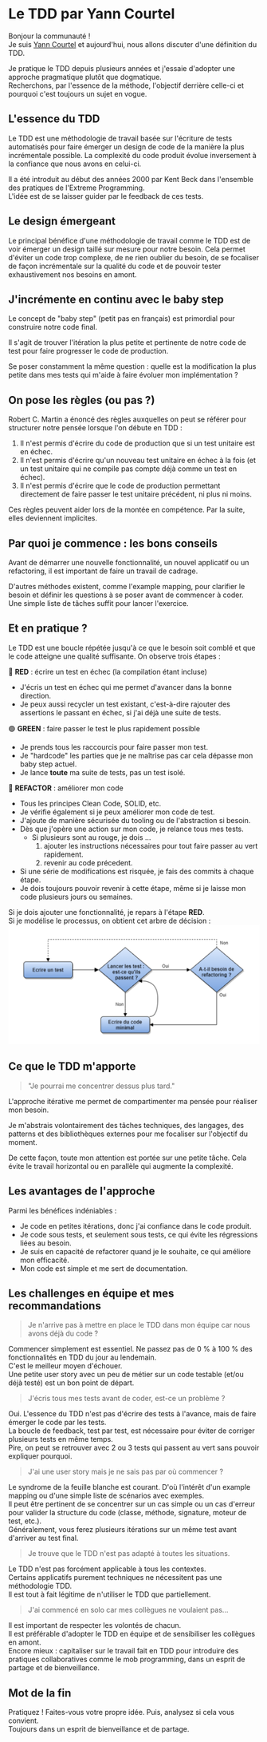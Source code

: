 # Le TDD par Yann Courtel

Bonjour la communauté !  
Je suis [Yann Courtel](https://www.linkedin.com/in/yanncourtel/) et aujourd'hui, nous allons discuter d'une définition du TDD.

Je pratique le TDD depuis plusieurs années et j'essaie d'adopter une approche pragmatique plutôt que dogmatique.  
Recherchons, par l'essence de la méthode, l'objectif derrière celle-ci et pourquoi c'est toujours un sujet en vogue.

## L'essence du TDD

Le TDD est une méthodologie de travail basée sur l'écriture de tests automatisés pour faire émerger un design de code de la manière la plus incrémentale possible. La complexité du code produit évolue inversement à la confiance que nous avons en celui-ci.

Il a été introduit au début des années 2000 par Kent Beck dans l'ensemble des pratiques de l'Extreme Programming.  
L'idée est de se laisser guider par le feedback de ces tests.

## Le design émergeant

Le principal bénéfice d'une méthodologie de travail comme le TDD est de voir émerger un design taillé sur mesure pour notre besoin. Cela permet d'éviter un code trop complexe, de ne rien oublier du besoin, de se focaliser de façon incrémentale sur la qualité du code et de pouvoir tester exhaustivement nos besoins en amont.

## J'incrémente en continu avec le baby step

Le concept de "baby step" (petit pas en français) est primordial pour construire notre code final.

Il s'agit de trouver l'itération la plus petite et pertinente de notre code de test pour faire progresser le code de production.

Se poser constamment la même question : quelle est la modification la plus petite dans mes tests qui m'aide à faire évoluer mon implémentation ?

## On pose les règles (ou pas ?)

Robert C. Martin a énoncé des règles auxquelles on peut se référer pour structurer notre pensée lorsque l'on débute en TDD :

1. Il n'est permis d'écrire du code de production que si un test unitaire est en échec.
2. Il n'est permis d'écrire qu'un nouveau test unitaire en échec à la fois (et un test unitaire qui ne compile pas compte déjà comme un test en échec).
3. Il n'est permis d'écrire que le code de production permettant directement de faire passer le test unitaire précédent, ni plus ni moins.

Ces règles peuvent aider lors de la montée en compétence. Par la suite, elles deviennent implicites.

## Par quoi je commence : les bons conseils

Avant de démarrer une nouvelle fonctionnalité, un nouvel applicatif ou un refactoring, il est important de faire un travail de cadrage.

D'autres méthodes existent, comme l'example mapping, pour clarifier le besoin et définir les questions à se poser avant de commencer à coder.  
Une simple liste de tâches suffit pour lancer l'exercice.

## Et en pratique ?

Le TDD est une boucle répétée jusqu'à ce que le besoin soit comblé et que le code atteigne une qualité suffisante. On observe trois étapes :

🔴 **RED** : écrire un test en échec (la compilation étant incluse)
- J'écris un test en échec qui me permet d'avancer dans la bonne direction.
- Je peux aussi recycler un test existant, c'est-à-dire rajouter des assertions le passant en échec, si j'ai déjà une suite de tests.

🟢 **GREEN** : faire passer le test le plus rapidement possible
- Je prends tous les raccourcis pour faire passer mon test.
- Je "hardcode" les parties que je ne maîtrise pas car cela dépasse mon baby step actuel.
- Je lance **toute** ma suite de tests, pas un test isolé.

🔵 **REFACTOR** : améliorer mon code
- Tous les principes Clean Code, SOLID, etc.
- Je vérifie également si je peux améliorer mon code de test.
- J'ajoute de manière sécurisée du tooling ou de l'abstraction si besoin.
- Dès que j'opère une action sur mon code, je relance tous mes tests.
  - Si plusieurs sont au rouge, je dois ... 
    1) ajouter les instructions nécessaires pour tout faire passer au vert rapidement.
    2) revenir au code précedent.
- Si une série de modifications est risquée, je fais des commits à chaque étape.
- Je dois toujours pouvoir revenir à cette étape, même si je laisse mon code plusieurs jours ou semaines.

Si je dois ajouter une fonctionnalité, je repars à l'étape **RED**.  
Si je modélise le processus, on obtient cet arbre de décision :  
![arbre de décision](img/TDD_Boucle.png)

## Ce que le TDD m'apporte

> "Je pourrai me concentrer dessus plus tard."

L'approche itérative me permet de compartimenter ma pensée pour réaliser mon besoin.

Je m'abstrais volontairement des tâches techniques, des langages, des patterns et des bibliothèques externes pour me focaliser sur l'objectif du moment.

De cette façon, toute mon attention est portée sur une petite tâche. Cela évite le travail horizontal ou en parallèle qui augmente la complexité.

## Les avantages de l'approche

Parmi les bénéfices indéniables :
- Je code en petites itérations, donc j'ai confiance dans le code produit.
- Je code sous tests, et seulement sous tests, ce qui évite les régressions liées au besoin.
- Je suis en capacité de refactorer quand je le souhaite, ce qui améliore mon efficacité.
- Mon code est simple et me sert de documentation.

## Les challenges en équipe et mes recommandations

> Je n'arrive pas à mettre en place le TDD dans mon équipe car nous avons déjà du code ?

Commencer simplement est essentiel. Ne passez pas de 0 % à 100 % des fonctionnalités en TDD du jour au lendemain.  
C'est le meilleur moyen d'échouer.  
Une petite user story avec un peu de métier sur un code testable (et/ou déjà testé) est un bon point de départ.

> J'écris tous mes tests avant de coder, est-ce un problème ?

Oui. L'essence du TDD n'est pas d'écrire des tests à l'avance, mais de faire émerger le code par les tests.  
La boucle de feedback, test par test, est nécessaire pour éviter de corriger plusieurs tests en même temps.  
Pire, on peut se retrouver avec 2 ou 3 tests qui passent au vert sans pouvoir expliquer pourquoi.

> J'ai une user story mais je ne sais pas par où commencer ?

Le syndrome de la feuille blanche est courant. D'où l'intérêt d'un example mapping ou d'une simple liste de scénarios avec exemples.  
Il peut être pertinent de se concentrer sur un cas simple ou un cas d'erreur pour valider la structure du code (classe, méthode, signature, moteur de test, etc.).  
Généralement, vous ferez plusieurs itérations sur un même test avant d'arriver au test final.

> Je trouve que le TDD n'est pas adapté à toutes les situations.

Le TDD n'est pas forcément applicable à tous les contextes.  
Certains applicatifs purement techniques ne nécessitent pas une méthodologie TDD.  
Il est tout à fait légitime de n'utiliser le TDD que partiellement.

> J'ai commencé en solo car mes collègues ne voulaient pas...

Il est important de respecter les volontés de chacun.  
Il est préférable d'adopter le TDD en équipe et de sensibiliser les collègues en amont.  
Encore mieux : capitaliser sur le travail fait en TDD pour introduire des pratiques collaboratives comme le mob programming, dans un esprit de partage et de bienveillance.

## Mot de la fin

Pratiquez ! Faites-vous votre propre idée. Puis, analysez si cela vous convient.  
Toujours dans un esprit de bienveillance et de partage.
